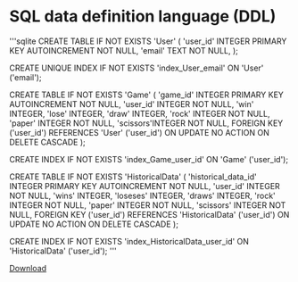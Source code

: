 # SQL data definition language (DDL)

'''sqlite
CREATE TABLE IF NOT EXISTS 'User'
(
    'user_id'   INTEGER PRIMARY KEY AUTOINCREMENT NOT NULL,
    'email'     TEXT                              NOT NULL, 
);

CREATE UNIQUE INDEX IF NOT EXISTS 'index_User_email' ON 'User' ('email');

CREATE TABLE IF NOT EXISTS 'Game'
(
    'game_id' INTEGER PRIMARY KEY AUTOINCREMENT NOT NULL,
    'user_id' INTEGER                           NOT NULL,
    'win'     INTEGER,
    'lose'    INTEGER,
    'draw'    INTEGER,
    'rock'    INTEGER                           NOT NULL,
    'paper'   INTEGER                           NOT NULL,
    'scissors'INTEGER                           NOT NULL,
    FOREIGN KEY ('user_id') REFERENCES 'User' ('user_id') ON UPDATE NO ACTION ON DELETE CASCADE 
);

CREATE INDEX IF NOT EXISTS 'index_Game_user_id' ON 'Game' ('user_id');

CREATE TABLE IF NOT EXISTS 'HistoricalData'
(
    'historical_data_id'    INTEGER PRIMARY KEY AUTOINCREMENT NOT NULL,
    'user_id'               INTEGER                           NOT NULL,
    'wins'                  INTEGER,
    'loseses'               INTEGER,
    'draws'                 INTEGER,
    'rock'                  INTEGER                           NOT NULL,
    'paper'                 INTEGER                           NOT NULL,
    'scissors'              INTEGER                           NOT NULL,
    FOREIGN KEY ('user_id') REFERENCES 'HistoricalData' ('user_id') ON UPDATE NO ACTION ON DELETE CASCADE 
);

CREATE INDEX IF NOT EXISTS 'index_HistoricalData_user_id' ON 'HistoricalData' ('user_id');
'''

[Download](ddl.sql)